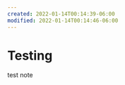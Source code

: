 ```yaml
---
created: 2022-01-14T00:14:39-06:00
modified: 2022-01-14T00:14:46-06:00
---
```


# Testing

test note
